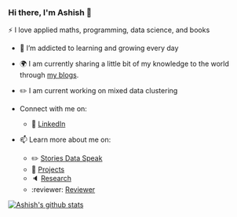 <!-- Please don't remove this: Grab your social icons from https://github.com/carlsednaoui/gitsocial -->


### Hi there, I'm Ashish 👋

<!--
**duttashi/duttashi** is a ✨ _special_ ✨ repository because its `README.md` (this file) appears on your GitHub profile.
-->

:zap: I love applied maths, programming, data science, and books
- 🌱 I’m addicted to learning and growing every day
- :earth_africa: I am currently sharing a little bit of my knowledge to the world through [my blogs](https://duttashi.github.io/blog/).
- :pencil2:	I am current working on mixed data clustering 
- Connect with me on:
  - :office: [LinkedIn](https://www.linkedin.com/in/duttashish/)
  
- 📫 Learn more about me on:  
  - :pencil2: [Stories Data Speak](https://duttashi.github.io/blog/)
  - :dart: [Projects](https://duttashi.github.io/projects/)
  - :speaker: [Research](https://scholar.google.com/citations?user=AIGfYdEAAAAJ&hl=en)
  - :reviewer: [Reviewer](https://publons.com/researcher/1324629/ashish-dutt/)
  
[![Ashish's github stats](https://github-readme-stats.vercel.app/api?username=duttashi&count_private=true&show_icons=true&theme=radical&hide_rank=false)](https://github.com/anuraghazra/github-readme-stats)




